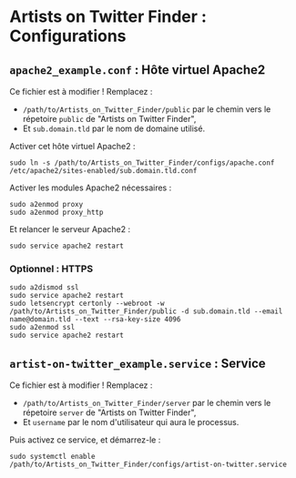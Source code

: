 # Artists on Twitter Finder : Configurations

## `apache2_example.conf` : Hôte virtuel Apache2

Ce fichier est à modifier ! Remplacez :
* `/path/to/Artists_on_Twitter_Finder/public` par le chemin vers le répetoire `public` de "Artists on Twitter Finder",
* Et `sub.domain.tld` par le nom de domaine utilisé.

Activer cet hôte virtuel Apache2 :
```
sudo ln -s /path/to/Artists_on_Twitter_Finder/configs/apache.conf /etc/apache2/sites-enabled/sub.domain.tld.conf
```

Activer les modules Apache2 nécessaires :
```
sudo a2enmod proxy
sudo a2enmod proxy_http
```

Et relancer le serveur Apache2 :
```
sudo service apache2 restart
```

### Optionnel : HTTPS

```
sudo a2dismod ssl
sudo service apache2 restart
sudo letsencrypt certonly --webroot -w /path/to/Artists_on_Twitter_Finder/public -d sub.domain.tld --email name@domain.tld --text --rsa-key-size 4096
sudo a2enmod ssl
sudo service apache2 restart
```

## `artist-on-twitter_example.service` : Service

Ce fichier est à modifier ! Remplacez :
* `/path/to/Artists_on_Twitter_Finder/server` par le chemin vers le répetoire `server` de "Artists on Twitter Finder",
* Et `username` par le nom d'utilisateur qui aura le processus.

Puis activez ce service, et démarrez-le :
```
sudo systemctl enable /path/to/Artists_on_Twitter_Finder/configs/artist-on-twitter.service
```
